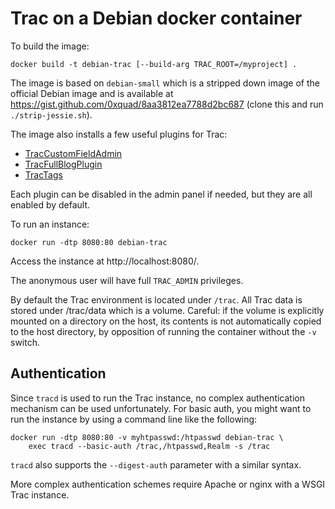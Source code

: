 Trac on a Debian docker container
=================================


To build the image:

    docker build -t debian-trac [--build-arg TRAC_ROOT=/myproject] .

The image is based on `debian-small` which is a stripped down image of the
official Debian image and is available at
https://gist.github.com/0xquad/8aa3812ea7788d2bc687 (clone this and run
`./strip-jessie.sh`).

The image also installs a few useful plugins for Trac:

- [TracCustomFieldAdmin](http://trac-hacks.org/wiki/CustomFieldAdminPlugin)
- [TracFullBlogPlugin](http://trac-hacks.org/wiki/FullBlogPlugin)
- [TracTags](http://trac-hacks.org/wiki/TagsPlugin)

Each plugin can be disabled in the admin panel if needed, but they are all enabled by default.

To run an instance:

    docker run -dtp 8080:80 debian-trac

Access the instance at http://localhost:8080/.

The anonymous user will have full `TRAC_ADMIN` privileges.

By default the Trac environment is located under `/trac`. All Trac data is
stored under /trac/data which is a volume. Careful: if the volume is explicitly
mounted on a directory on the host, its contents is not automatically copied to
the host directory, by opposition of running the container without the `-v`
switch.

Authentication
--------------

Since `tracd` is used to run the Trac instance, no complex authentication
mechanism can be used unfortunately. For basic auth, you might want to run the
instance by using a command line like the following:

    docker run -dtp 8080:80 -v myhtpasswd:/htpasswd debian-trac \
        exec tracd --basic-auth /trac,/htpasswd,Realm -s /trac

`tracd` also supports the `--digest-auth` parameter with a similar syntax.

More complex authentication schemes require Apache or nginx with a WSGI Trac
instance.
